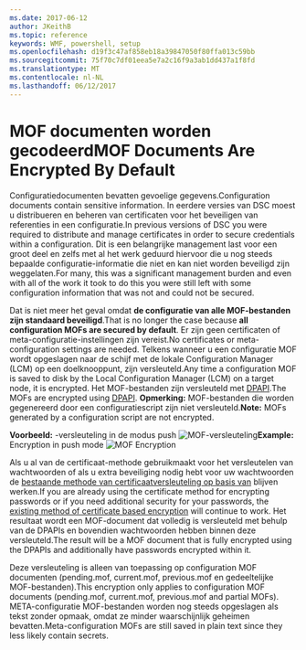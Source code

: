 ```yaml
---
ms.date: 2017-06-12
author: JKeithB
ms.topic: reference
keywords: WMF, powershell, setup
ms.openlocfilehash: d19f3c47af858eb18a39847050f80ffa013c59bb
ms.sourcegitcommit: 75f70c7df01eea5e7a2c16f9a3ab1dd437a1f8fd
ms.translationtype: MT
ms.contentlocale: nl-NL
ms.lasthandoff: 06/12/2017
---
```

# <a name="mof-documents-are-encrypted-by-default"></a><span data-ttu-id="48fbc-102">MOF documenten worden gecodeerd</span><span class="sxs-lookup"><span data-stu-id="48fbc-102">MOF Documents Are Encrypted By Default</span></span>

<span data-ttu-id="48fbc-103">Configuratiedocumenten bevatten gevoelige gegevens.</span><span class="sxs-lookup"><span data-stu-id="48fbc-103">Configuration documents contain sensitive information.</span></span> <span data-ttu-id="48fbc-104">In eerdere versies van DSC moest u distribueren en beheren van certificaten voor het beveiligen van referenties in een configuratie.</span><span class="sxs-lookup"><span data-stu-id="48fbc-104">In previous versions of DSC you were required to distribute and manage certificates in order to secure credentials within a configuration.</span></span> <span data-ttu-id="48fbc-105">Dit is een belangrijke management last voor een groot deel en zelfs met al het werk geduurd hiervoor die u nog steeds bepaalde configuratie-informatie die niet en kan niet worden beveiligd zijn weggelaten.</span><span class="sxs-lookup"><span data-stu-id="48fbc-105">For many, this was a significant management burden and even with all of the work it took to do this you were still left with some configuration information that was not and could not be secured.</span></span> 

<span data-ttu-id="48fbc-106">Dat is niet meer het geval omdat **de configuratie van alle MOF-bestanden zijn standaard beveiligd**.</span><span class="sxs-lookup"><span data-stu-id="48fbc-106">That is no longer the case because **all configuration MOFs are secured by default**.</span></span> <span data-ttu-id="48fbc-107">Er zijn geen certificaten of meta-configuratie-instellingen zijn vereist.</span><span class="sxs-lookup"><span data-stu-id="48fbc-107">No certificates or meta-configuration settings are needed.</span></span> <span data-ttu-id="48fbc-108">Telkens wanneer u een configuratie MOF wordt opgeslagen naar de schijf met de lokale Configuration Manager (LCM) op een doelknooppunt, zijn versleuteld.</span><span class="sxs-lookup"><span data-stu-id="48fbc-108">Any time a configuration MOF is saved to disk by the Local Configuration Manager (LCM) on a target node, it is encrypted.</span></span> <span data-ttu-id="48fbc-109">Het MOF-bestanden zijn versleuteld met [DPAPI](https://msdn.microsoft.com/en-us/library/ms995355.aspx).</span><span class="sxs-lookup"><span data-stu-id="48fbc-109">The MOFs are encrypted using [DPAPI](https://msdn.microsoft.com/en-us/library/ms995355.aspx).</span></span> <span data-ttu-id="48fbc-110">**Opmerking:** MOF-bestanden die worden gegenereerd door een configuratiescript zijn niet versleuteld.</span><span class="sxs-lookup"><span data-stu-id="48fbc-110">**Note:** MOFs generated by a configuration script are not encrypted.</span></span>

<span data-ttu-id="48fbc-111">**Voorbeeld:** -versleuteling in de modus push ![MOF-versleuteling](../images/MOF_Encryption.jpg)</span><span class="sxs-lookup"><span data-stu-id="48fbc-111">**Example:** Encryption in push mode ![MOF Encryption](../images/MOF_Encryption.jpg)</span></span>

<span data-ttu-id="48fbc-112">Als u al van de certificaat-methode gebruikmaakt voor het versleutelen van wachtwoorden of als u extra beveiliging nodig hebt voor uw wachtwoorden de [bestaande methode van certificaatversleuteling op basis van](https://msdn.microsoft.com/en-us/powershell/dsc/securemof) blijven werken.</span><span class="sxs-lookup"><span data-stu-id="48fbc-112">If you are already using the certificate method for encrypting passwords or if you need additional security for your passwords, the [existing method of certificate based encryption](https://msdn.microsoft.com/en-us/powershell/dsc/securemof) will continue to work.</span></span> <span data-ttu-id="48fbc-113">Het resultaat wordt een MOF-document dat volledig is versleuteld met behulp van de DPAPIs en bovendien wachtwoorden hebben binnen deze versleuteld.</span><span class="sxs-lookup"><span data-stu-id="48fbc-113">The result will be a MOF document that is fully encrypted using the DPAPIs and additionally have passwords encrypted within it.</span></span>

<span data-ttu-id="48fbc-114">Deze versleuteling is alleen van toepassing op configuration MOF documenten (pending.mof, current.mof, previous.mof en gedeeltelijke MOF-bestanden).</span><span class="sxs-lookup"><span data-stu-id="48fbc-114">This encryption only applies to configuration MOF documents (pending.mof, current.mof, previous.mof and partial MOFs).</span></span> <span data-ttu-id="48fbc-115">META-configuratie MOF-bestanden worden nog steeds opgeslagen als tekst zonder opmaak, omdat ze minder waarschijnlijk geheimen bevatten.</span><span class="sxs-lookup"><span data-stu-id="48fbc-115">Meta-configuration MOFs are still saved in plain text since they less likely contain secrets.</span></span>

